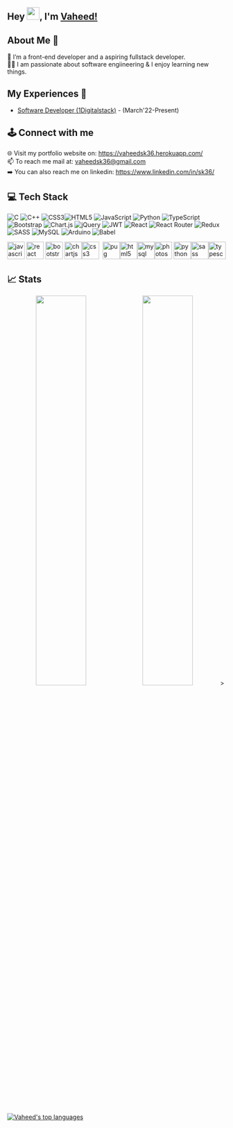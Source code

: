 ## Hey <img src="https://github.com/TheDudeThatCode/TheDudeThatCode/blob/master/Assets/Hi.gif" width="29px">, I'm [Vaheed!](https://www.linkedin.com/in/sk36/) 


## About Me 🚀
🌱 I’m a front-end developer and a aspiring fullstack developer. </br>
👨‍💻  I am passionate about software engiineering & I enjoy learning new things. </br>


## My Experiences 🙌
- [Software Developer (1Digitalstack)](https://1digitalstack.ai/) - (March'22-Present)


## 🕹️ Connect with me
🌐 Visit my portfolio website on: https://vaheedsk36.herokuapp.com/ <br/>
📫 To reach me mail at: vaheedsk36@gmail.com  <br/>
➡️ You can also reach me on linkedin: https://www.linkedin.com/in/sk36/  <br/>


## 💻 Tech Stack
![C](https://img.shields.io/badge/c-%2300599C.svg?style=flat&logo=c%2B%2B&logoColor=white) ![C++](https://img.shields.io/badge/c++-%2300599C.svg?style=flat&logo=c%2B%2B&logoColor=white) ![CSS3](https://img.shields.io/badge/css3-%231572B6.svg?style=flat&logo=css3&logoColor=white)![HTML5](https://img.shields.io/badge/html5-%23E34F26.svg?style=flat&logo=html5&logoColor=white) ![JavaScript](https://img.shields.io/badge/javascript-%23323330.svg?style=flat&logo=javascript&logoColor=%23F7DF1E) ![Python](https://img.shields.io/badge/python-3670A0?style=flat&logo=python&logoColor=ffdd54) ![TypeScript](https://img.shields.io/badge/typescript-%23007ACC.svg?style=flat&logo=typescript&logoColor=white) ![Bootstrap](https://img.shields.io/badge/bootstrap-%23563D7C.svg?style=flat&logo=bootstrap&logoColor=white) ![Chart.js](https://img.shields.io/badge/chart.js-F5788D.svg?style=flat&logo=chart.js&logoColor=white) ![jQuery](https://img.shields.io/badge/jquery-%230769AD.svg?style=flat&logo=jquery&logoColor=white) ![JWT](https://img.shields.io/badge/JWT-black?style=flat&logo=JSON%20web%20tokens) ![React](https://img.shields.io/badge/react-%2320232a.svg?style=flat&logo=react&logoColor=%2361DAFB) ![React Router](https://img.shields.io/badge/React_Router-CA4245?style=flat&logo=react-router&logoColor=white) ![Redux](https://img.shields.io/badge/redux-%23593d88.svg?style=flat&logo=redux&logoColor=white) ![SASS](https://img.shields.io/badge/SASS-hotpink.svg?style=flat&logo=SASS&logoColor=white) ![MySQL](https://img.shields.io/badge/mysql-%2300f.svg?style=flat&logo=mysql&logoColor=white) ![Arduino](https://img.shields.io/badge/-Arduino-00979D?style=flat&logo=Arduino&logoColor=white) ![Babel](https://img.shields.io/badge/Babel-F9DC3e?style=flat&logo=babel&logoColor=black) 
<p align="left"><img src="https://cdn.jsdelivr.net/gh/devicons/devicon/icons/javascript/javascript-original.svg" alt="javascript" width="40" height="40"/> <img src="https://cdn.jsdelivr.net/gh/devicons/devicon/icons/react/react-original-wordmark.svg" alt="react" width="40" height="40"/> <img src="https://cdn.jsdelivr.net/gh/devicons/devicon/icons/bootstrap/bootstrap-plain.svg" alt="bootstrap" width="40" height="40"/> <img src="https://www.chartjs.org/media/logo-title.svg" alt="chartjs" width="40" height="40"/><img src="https://cdn.jsdelivr.net/gh/devicons/devicon/icons/css3/css3-original-wordmark.svg" alt="css3" width="40" height="40"/> <img href="https://pugjs.org" target="_blank"> <img src="https://cdn.worldvectorlogo.com/logos/pug.svg" alt="pug" width="40" height="40"/><img src="https://cdn.jsdelivr.net/gh/devicons/devicon/icons/html5/html5-original-wordmark.svg" alt="html5" width="40" height="40"/><img src="https://cdn.jsdelivr.net/gh/devicons/devicon/icons/mysql/mysql-original-wordmark.svg" alt="mysql" width="40" height="40"/><img src="https://cdn.jsdelivr.net/gh/devicons/devicon/icons/photoshop/photoshop-plain.svg" alt="photoshop" width="40" height="40"/> <img src="https://cdn.jsdelivr.net/gh/devicons/devicon/icons/python/python-original.svg" alt="python" width="40" height="40"/><img src="https://cdn.jsdelivr.net/gh/devicons/devicon/icons/sass/sass-original.svg" alt="sass" width="40" height="40"/><img src="https://cdn.jsdelivr.net/gh/devicons/devicon/icons/typescript/typescript-original.svg" alt="typescript" width="40" height="40"/></p>

<!---
vaheedsk36/vaheedsk36 is a ✨ special ✨ repository because its `README.md` (this file) appears on your GitHub profile.
You can click the Preview link to take a look at your changes.
--->
## 📈 Stats

<p align="center">
  <img width="48%" src="https://github-readme-stats.vercel.app/api?username=vaheedsk36&show_icons=true&hide_border=true" />
  <img width="48%" src="https://github-readme-streak-stats.herokuapp.com/?user=vaheedsk36&show_icons&hide_border=true" />>
</p>


[![Vaheed's top languages](https://github-readme-stats.vercel.app/api/top-langs/?username=vaheedsk36&show_icons=true&hide_border=true)](https://github.com/vaheedsk36/github-readme-stats)


